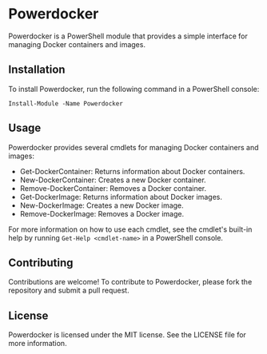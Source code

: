 # Powerdocker

Powerdocker is a PowerShell module that provides a simple interface for managing Docker containers and images.

## Installation

To install Powerdocker, run the following command in a PowerShell console:

~~~
Install-Module -Name Powerdocker
~~~

## Usage

Powerdocker provides several cmdlets for managing Docker containers and images:

- Get-DockerContainer: Returns information about Docker containers.
- New-DockerContainer: Creates a new Docker container.
- Remove-DockerContainer: Removes a Docker container.
- Get-DockerImage: Returns information about Docker images.
- New-DockerImage: Creates a new Docker image.
- Remove-DockerImage: Removes a Docker image.

For more information on how to use each cmdlet, see the cmdlet's built-in help by running `Get-Help <cmdlet-name>` in a PowerShell console.

## Contributing

Contributions are welcome! To contribute to Powerdocker, please fork the repository and submit a pull request.

## License

Powerdocker is licensed under the MIT license. See the LICENSE file for more information.
